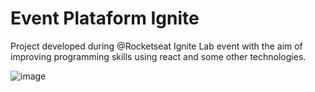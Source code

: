 # Event Plataform Ignite

Project developed during @Rocketseat Ignite Lab event with the aim of improving programming skills using react and some other technologies.

![image](https://user-images.githubusercontent.com/83095574/175463028-366d9fcf-e10f-4210-8b52-db3d4c16b017.png)

